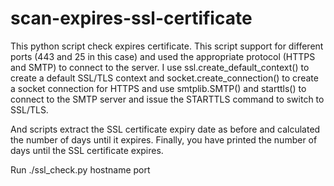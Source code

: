 # scan-expires-ssl-certificate
This python script  check  expires certificate.
This script support for different ports (443 and 25 in this case) and used the appropriate protocol (HTTPS and SMTP) to connect to the server. I use ssl.create_default_context() to create a default SSL/TLS context and socket.create_connection() to create a socket connection for HTTPS and use smtplib.SMTP() and starttls() to connect to the SMTP server and issue the STARTTLS command to switch to SSL/TLS.

And scripts extract the SSL certificate expiry date as before and calculated the number of days until it expires. Finally, you have printed the number of days until the SSL certificate expires.

Run ./ssl_check.py  hostname port
